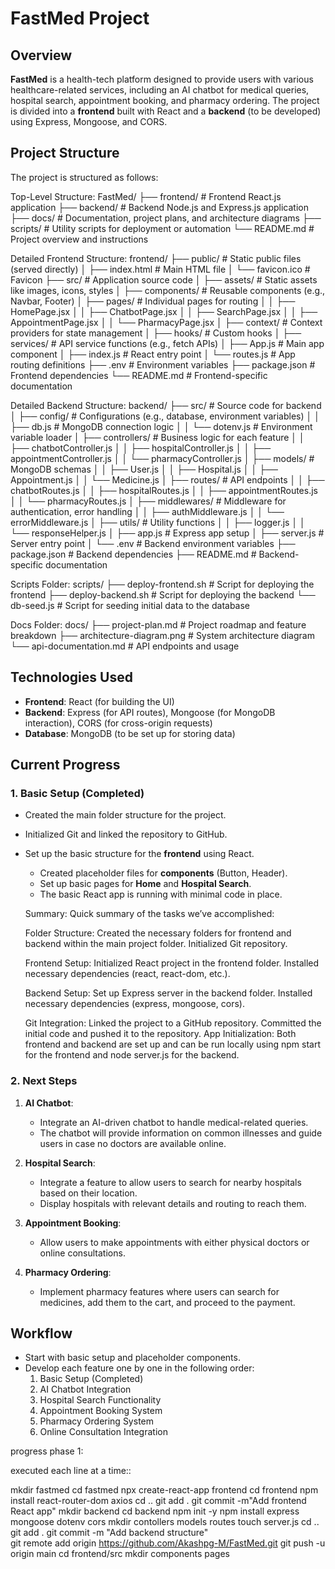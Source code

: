 # FastMed Project

## Overview
**FastMed** is a health-tech platform designed to provide users with various healthcare-related services, including an AI chatbot for medical queries, hospital search, appointment booking, and pharmacy ordering. The project is divided into a **frontend** built with React and a **backend** (to be developed) using Express, Mongoose, and CORS.

## Project Structure

The project is structured as follows:

Top-Level Structure:
FastMed/
├── frontend/         # Frontend React.js application
├── backend/          # Backend Node.js and Express.js application
├── docs/             # Documentation, project plans, and architecture diagrams
├── scripts/          # Utility scripts for deployment or automation
└── README.md         # Project overview and instructions

Detailed Frontend Structure:
frontend/
├── public/                    # Static public files (served directly)
│   ├── index.html             # Main HTML file
│   └── favicon.ico            # Favicon
├── src/                       # Application source code
│   ├── assets/                # Static assets like images, icons, styles
│   ├── components/            # Reusable components (e.g., Navbar, Footer)
│   ├── pages/                 # Individual pages for routing
│   │   ├── HomePage.jsx
│   │   ├── ChatbotPage.jsx
│   │   ├── SearchPage.jsx
│   │   ├── AppointmentPage.jsx
│   │   └── PharmacyPage.jsx
│   ├── context/               # Context providers for state management
│   ├── hooks/                 # Custom hooks
│   ├── services/              # API service functions (e.g., fetch APIs)
│   ├── App.js                 # Main app component
│   ├── index.js               # React entry point
│   └── routes.js              # App routing definitions
├── .env                       # Environment variables
├── package.json               # Frontend dependencies
└── README.md                  # Frontend-specific documentation

Detailed Backend Structure:
backend/
├── src/                       # Source code for backend
│   ├── config/                # Configurations (e.g., database, environment variables)
│   │   ├── db.js              # MongoDB connection logic
│   │   └── dotenv.js          # Environment variable loader
│   ├── controllers/           # Business logic for each feature
│   │   ├── chatbotController.js
│   │   ├── hospitalController.js
│   │   ├── appointmentController.js
│   │   └── pharmacyController.js
│   ├── models/                # MongoDB schemas
│   │   ├── User.js
│   │   ├── Hospital.js
│   │   ├── Appointment.js
│   │   └── Medicine.js
│   ├── routes/                # API endpoints
│   │   ├── chatbotRoutes.js
│   │   ├── hospitalRoutes.js
│   │   ├── appointmentRoutes.js
│   │   └── pharmacyRoutes.js
│   ├── middlewares/           # Middleware for authentication, error handling
│   │   ├── authMiddleware.js
│   │   └── errorMiddleware.js
│   ├── utils/                 # Utility functions
│   │   ├── logger.js
│   │   └── responseHelper.js
│   ├── app.js                 # Express app setup
│   ├── server.js              # Server entry point
│   └── .env                   # Backend environment variables
├── package.json               # Backend dependencies
├── README.md                  # Backend-specific documentation

Scripts Folder:
scripts/
├── deploy-frontend.sh         # Script for deploying the frontend
├── deploy-backend.sh          # Script for deploying the backend
└── db-seed.js                 # Script for seeding initial data to the database

Docs Folder:
docs/
├── project-plan.md            # Project roadmap and feature breakdown
├── architecture-diagram.png   # System architecture diagram
└── api-documentation.md       # API endpoints and usage


## Technologies Used
- **Frontend**: React (for building the UI)
- **Backend**: Express (for API routes), Mongoose (for MongoDB interaction), CORS (for cross-origin requests)
- **Database**: MongoDB (to be set up for storing data)

## Current Progress
### 1. **Basic Setup** (Completed)
- Created the main folder structure for the project.
- Initialized Git and linked the repository to GitHub.
- Set up the basic structure for the **frontend** using React.
  - Created placeholder files for **components** (Button, Header).
  - Set up basic pages for **Home** and **Hospital Search**.
  - The basic React app is running with minimal code in place.
 
  Summary:   Quick summary of the tasks we’ve accomplished:

    Folder Structure:
      Created the necessary folders for frontend and backend within the main project folder.
      Initialized Git repository.
  
    Frontend Setup:
      Initialized React project in the frontend folder.
      Installed necessary dependencies (react, react-dom, etc.).

    Backend Setup:
      Set up Express server in the backend folder.
      Installed necessary dependencies (express, mongoose, cors).
  
    Git Integration:
      Linked the project to a GitHub repository.
      Committed the initial code and pushed it to the repository.
    App Initialization:
      Both frontend and backend are set up and can be run locally using npm start for the frontend and node server.js for the backend.
 
### 2. **Next Steps**
1. **AI Chatbot**: 
   - Integrate an AI-driven chatbot to handle medical-related queries.
   - The chatbot will provide information on common illnesses and guide users in case no doctors are available online.

2. **Hospital Search**:
   - Integrate a feature to allow users to search for nearby hospitals based on their location.
   - Display hospitals with relevant details and routing to reach them.

3. **Appointment Booking**:
   - Allow users to make appointments with either physical doctors or online consultations.

4. **Pharmacy Ordering**:
   - Implement pharmacy features where users can search for medicines, add them to the cart, and proceed to the payment.

## Workflow
- Start with basic setup and placeholder components.
- Develop each feature one by one in the following order:
  1. Basic Setup (Completed)
  2. AI Chatbot Integration
  3. Hospital Search Functionality
  4. Appointment Booking System
  5. Pharmacy Ordering System
  6. Online Consultation Integration

progress
phase 1:

executed each line at a time::

mkdir fastmed
cd fastmed
npx create-react-app frontend
cd frontend
npm install react-router-dom axios
cd ..
git add .
git commit -m"Add frontend React app"
mkdir backend
cd backend
npm init -y
npm install express mongoose dotenv cors 
mkdir contollers models routes
touch server.js
cd ..
git add .
git commit -m "Add backend structure"    
git remote add origin https://github.com/Akashpg-M/FastMed.git
git push -u origin main
cd frontend/src
mkdir components pages


